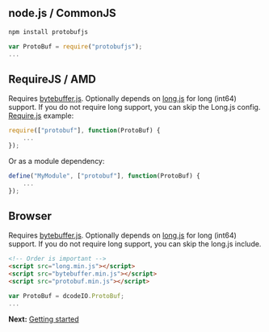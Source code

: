 node.js / CommonJS
------------------

```bash
npm install protobufjs
```

```javascript
var ProtoBuf = require("protobufjs");
...
```

RequireJS / AMD
---------------

Requires [bytebuffer.js](http://github.com/dcodeIO/bytebuffer.js). Optionally depends on [long.js](https://github.com/dcodeIO/long.js)
for long (int64) support. If you do not require long support, you can skip the Long.js config. [Require.js](http://requirejs.org/)
example:

```javascript
require(["protobuf"], function(ProtoBuf) {
    ...
});
```

Or as a module dependency:

```javascript
define("MyModule", ["protobuf"], function(ProtoBuf) {
    ...
});
```

Browser
-------

Requires [bytebuffer.js](http://github.com/dcodeIO/bytebuffer.js). Optionally depends on [long.js](https://github.com/dcodeIO/long.js)
for long (int64) support. If you do not require long support, you can skip the long.js include.

```html
<!-- Order is important -->
<script src="long.min.js"></script>
<script src="bytebuffer.min.js"></script>
<script src="protobuf.min.js"></script>
```

```javascript
var ProtoBuf = dcodeIO.ProtoBuf;
...
```

**Next:** [Getting started](https://github.com/dcodeIO/protobuf.js/wiki/Getting-started)